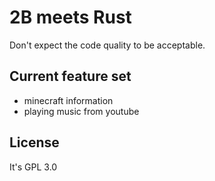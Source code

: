 # 2B meets Rust

Don't expect the code quality to be acceptable.


## Current feature set

- minecraft information
- playing music from youtube


## License

It's GPL 3.0